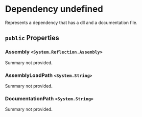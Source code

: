 # Dependency undefined

Represents a dependency that has a dll and a documentation file.

## `public` Properties

### Assembly <code title="comments go here"><System.Reflection.Assembly></code>

Summary not provided.

### AssemblyLoadPath <code title="comments go here"><System.String></code>

Summary not provided.

### DocumentationPath <code title="comments go here"><System.String></code>

Summary not provided.

